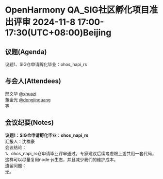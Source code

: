 # OpenHarmony QA_SIG社区孵化项目准出评审 2024-11-8 17:00-17:30(UTC+08:00)Beijing

## 议题(Agenda)

议题1、SIG仓申请孵化毕业：ohos_napi_rs  

## 与会人(Attendees)

邢文华 [@xhuazi](https://gitee.com/xhuazi)  
董金光 [@dongjinguang](https://gitee.com/dongjinguang)  
等

## 会议纪要(Notes)

**议题1：SIG仓申请孵化毕业：ohos_napi_rs**  
汇报人：沈襟豪  
会议结论：  
1、ohos_napi_rs仓申请毕业评审通过。专家建议后续考虑跟上游共用一套代码，这样可以尽量复用node-js生态，并且减少我们的维护成本。  
遗留问题：  
无。  
